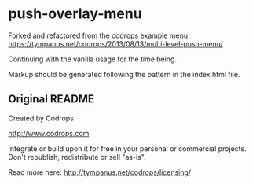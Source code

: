 # push-overlay-menu
Forked and refactored from the codrops example menu https://tympanus.net/codrops/2013/08/13/multi-level-push-menu/

Continuing with the vanilla usage for the time being.

Markup should be generated following the pattern in the index.html file.

## Original README
Created by Codrops

http://www.codrops.com

Integrate or build upon it for free in your personal or commercial projects. Don't republish, redistribute or sell "as-is".

Read more here: http://tympanus.net/codrops/licensing/
